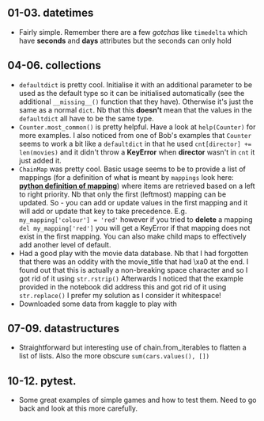  ## 01-03. datetimes  
 - Fairly simple. Remember there are a few *gotchas* like `timedelta` which have **seconds** and **days** attributes but the seconds can only hold 
 ## 04-06. collections  
 - `defaultdict` is pretty cool. Initialise it with an additional parameter to be used as the default type so it can be initialised automatically (see the additional `__missing__()` function that they have). Otherwise it's just the same as a normal `dict`. Nb that this **doesn't** mean that the values in the `defaultdict` all have to be the same type.
 - `Counter.most_common()` is pretty helpful. Have a look at `help(Counter)` for more examples. I also noticed from one of Bob's examples that `Counter` seems to work a bit like a `defaultdict` in that he used `cnt[director] += len(movies)` and it didn't throw a **KeyError** when **director** wasn't in `cnt` it just added it.
 - `ChainMap` was pretty cool. Basic usage seems to be to provide a list of mappings (for a definition of what is meant by `mappings` look here: [**python definition of mapping**](https://docs.python.org/3/glossary.html#term-mapping)) where items are retrieved based on a left to right priority. Nb that only the first (leftmost) mapping can be updated. So - you can add or update values in the first mapping and it will add or update that key to take precedence. E.g. `my_mapping['colour'] = 'red'` however if you tried to **delete** a mapping `del my_mapping['red']` you will get a KeyError if that mapping does not exist in the first mapping. You can also make child maps to effectively add another level of default.
 - Had a good play with the movie data database. Nb that I had forgotten that there was an oddity with the movie_title that had \xa0 at the end. I found out that this is actually a non-breaking space character and so I got rid of it using `str.rstrip()` Afterwards I noticed that the example provided in the notebook did address this and got rid of it using `str.replace()` I prefer my solution as I consider it whitespace!
 - Downloaded some data from kaggle to play with
 ## 07-09. datastructures  
 - Straightforward but interesting use of chain.from_iterables to flatten a list of lists. Also the more obscure `sum(cars.values(), [])`
 ## 10-12. pytest.  
 - Some great examples of simple games and how to test them. Need to go back and look at this more carefully. 
 